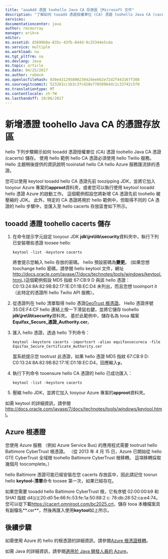 ```yaml
---
title: "aaaAdd 憑證 toohello Java CA 存放區 |Microsoft 文件"
description: "了解如何 tooadd 憑證授權單位 (CA) 憑證 toohello Java CA (cacerts) 之憑證存放區 Twilio 服務或 Azure 服務匯流排。"
services: 
documentationcenter: java
author: rmcmurray
manager: erikre
editor: 
ms.assetid: d3699b0a-835c-43fb-844d-9c25344e5cda
ms.service: multiple
ms.workload: na
ms.tgt_pltfrm: na
ms.devlang: Java
ms.topic: article
ms.date: 04/25/2017
ms.author: robmcm
ms.openlocfilehash: 030e43129580023942dee662e72d2f443167f308
ms.sourcegitcommit: 523283cc1b3c37c428e77850964dc1c33742c5f0
ms.translationtype: MT
ms.contentlocale: zh-TW
ms.lasthandoff: 10/06/2017
---
```

# <a name="adding-a-certificate-toohello-java-ca-certificates-store"></a>新增憑證 toohello Java CA 的憑證存放區
hello 下列步驟顯示如何 tooadd 憑證授權單位 (CA) 憑證 toohello Java CA 憑證 (cacerts) 儲存。 使用 hello 範例 hello CA 憑證必須使用 hello Twilio 服務。 Hello 主題稍後提供的資訊說明 tooinstall hello CA hello Azure 服務匯流排的憑證。 

您可以使用 keytool tooadd hello CA 憑證先前 toozipping JDK，並將它加入 tooyour Azure 專案的**approot**資料夾，或者您可以執行使用 keytool tooadd hello 憑證 Azure 的啟動工作。 這個範例假設您將新增 CA 憑證先前 toohello 被壓縮的 JDK。 此外，特定的 CA 憑證將用於 hello 範例中，但取得不同的 CA 憑證的 hello 步驟中，並匯入至 hello cacerts 存放區會如下所示。

## <a name="tooadd-a-certificate-toohello-cacerts-store"></a>tooadd 憑證 toohello cacerts 儲存
1. 在命令提示字元設定 tooyour JDK **jdk\jre\lib\security**資料夾中，執行下列已安裝哪些憑證 toosee hello:
   
    `keytool -list -keystore cacerts`
   
    將會提示您輸入 hello 存放的密碼。 hello 預設密碼為**變更**。 (如果您想 toochange hello 密碼，請參閱 hello keytool 文件，網址<http://docs.oracle.com/javase/7/docs/technotes/tools/windows/keytool.html>。)這個範例假設 MD5 指紋 67:CB:9 D 與該 hello 憑證： C0:13:24:8A:82:9B:B2:17:1E:D1:1B:EC:D4 未列出，而且您想 tooimport it （此特定的憑證所 hello Twilio API 服務）。
2. 從憑證列在 hello 清單取得 hello 憑證[GeoTrust 根憑證](http://www.geotrust.com/resources/root-certificates/)。 Hello 憑證序號 35:DE:F4:CF hello 連結上按一下滑鼠右鍵，並將它儲存 toohello **jdk\jre\lib\security**資料夾。 基於此範例中，儲存名為 tooa 檔案**Equifax\_Secure\_憑證\_Authority.cer**。
3. 匯入 hello 憑證，透過 hello 下列命令：
   
    `keytool -keystore cacerts -importcert -alias equifaxsecureca -file Equifax_Secure_Certificate_Authority.cer`
   
    當系統提示您 tootrust 此憑證，如果 hello 憑證 MD5 指紋 67:CB:9 D: C0:13:24:8A:82:9B:B2:17:1E:D1:1B:EC:D4，回應輸入**y**。
4. 執行下列命令 tooensure hello CA 憑證的 hello 已成功匯入：
   
    `keytool -list -keystore cacerts`
5. 壓縮 hello JDK，並將它加入 tooyour Azure 專案的**approot**資料夾。

如需 keytool 的詳細資訊，請參閱 <http://docs.oracle.com/javase/7/docs/technotes/tools/windows/keytool.html>。

## <a name="azure-root-certificates"></a>Azure 根憑證
您使用 Azure 服務 （例如 Azure Service Bus) 的應用程式需要 tootrust hello Baltimore CyberTrust 根憑證。 （從 2013 年 4 月 15 日，Azure 已開始從 hello GTE CyberTrust 全域根 toohello Baltimore CyberTrust 根移轉。 這項移轉採取幾個月 toocomplete。）

hello Baltimore 憑證可能已經安裝在您 cacerts 存放區中，因此請記住 toorun hello **keytool-清單**命令 toosee 第一次，如果已經存在。

如果您需要 tooadd hello Baltimore CyberTrust 根，它有序號 02:00:00:b9 和 SHA1 指紋 d4:de:20:d0:5e:66:fc:53:fe:1a:50:88:2 c: 78:db:28:52:ca:e4:74。 您可以從下載<https://cacert.omniroot.com/bc2025.crt>，儲存 tooa 本機檔案具有副檔名**.cer**，然後再匯入使用**keytool**如上所示。

## <a name="next-steps"></a>後續步驟
如需使用 Azure 的 hello 的根憑證的詳細資訊，請參閱[Azure 根憑證移轉](http://blogs.msdn.com/b/windowsazure/archive/2013/03/15/windows-azure-root-certificate-migration.aspx)。

如需 Java 的詳細資訊，請參閱[適用於 Java 開發人員的 Azure](/java/azure)。

